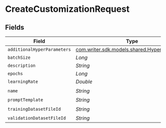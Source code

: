 # CreateCustomizationRequest


## Fields

| Field                                                                                  | Type                                                                                   | Required                                                                               | Description                                                                            |
| -------------------------------------------------------------------------------------- | -------------------------------------------------------------------------------------- | -------------------------------------------------------------------------------------- | -------------------------------------------------------------------------------------- |
| `additionalHyperParameters`                                                            | [com.writer.sdk.models.shared.HyperParameters](../../models/shared/HyperParameters.md) | :heavy_minus_sign:                                                                     | N/A                                                                                    |
| `batchSize`                                                                            | *Long*                                                                                 | :heavy_minus_sign:                                                                     | N/A                                                                                    |
| `description`                                                                          | *String*                                                                               | :heavy_minus_sign:                                                                     | N/A                                                                                    |
| `epochs`                                                                               | *Long*                                                                                 | :heavy_minus_sign:                                                                     | N/A                                                                                    |
| `learningRate`                                                                         | *Double*                                                                               | :heavy_minus_sign:                                                                     | N/A                                                                                    |
| `name`                                                                                 | *String*                                                                               | :heavy_check_mark:                                                                     | N/A                                                                                    |
| `promptTemplate`                                                                       | *String*                                                                               | :heavy_minus_sign:                                                                     | N/A                                                                                    |
| `trainingDatasetFileId`                                                                | *String*                                                                               | :heavy_check_mark:                                                                     | N/A                                                                                    |
| `validationDatasetFileId`                                                              | *String*                                                                               | :heavy_minus_sign:                                                                     | N/A                                                                                    |